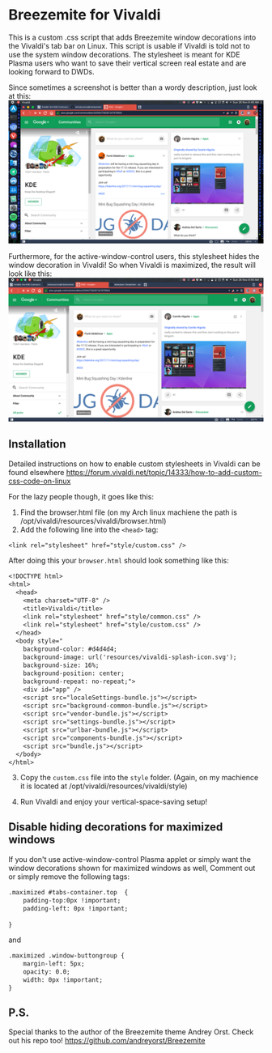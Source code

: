 # Breezemite for Vivaldi
This is a custom .css script that adds Breezemite window decorations into
the Vivaldi's tab bar on Linux. This script is usable if Vivaldi is told not to use
the system window decorations.
The stylesheet is meant for KDE Plasma users who want to save their vertical
screen real estate and are looking forward to DWDs.

Since sometimes a screenshot is better than a wordy description, just look
at this:
![Screenshot](./Screenshot.png)

Furthermore, for the active-window-control users, this stylesheet hides
the window decoration in Vivaldi! So when Vivaldi is maximized, the result
will look like this:
![Screenshot](./Screenshot_maximized.png)

## Installation
Detailed instructions on how to enable custom stylesheets in Vivaldi can
be found elsewhere
https://forum.vivaldi.net/topic/14333/how-to-add-custom-css-code-on-linux

For the lazy people though, it goes like this:
1. Find the browser.html file
(on my Arch linux machiene the path is /opt/vivaldi/resources/vivaldi/browser.html)
2. Add the following line into the `<head>` tag:
~~~~
<link rel="stylesheet" href="style/custom.css" />
~~~~
After doing this your `browser.html` should look something like this:
~~~~
<!DOCTYPE html>
<html>
  <head>
    <meta charset="UTF-8" />
    <title>Vivaldi</title>
    <link rel="stylesheet" href="style/common.css" />
    <link rel="stylesheet" href="style/custom.css" />
  </head>
  <body style="
    background-color: #d4d4d4;
    background-image: url('resources/vivaldi-splash-icon.svg');
    background-size: 16%;
    background-position: center;
    background-repeat: no-repeat;">
    <div id="app" />
    <script src="localeSettings-bundle.js"></script>
    <script src="background-common-bundle.js"></script>
    <script src="vendor-bundle.js"></script>
    <script src="settings-bundle.js"></script>
    <script src="urlbar-bundle.js"></script>
    <script src="components-bundle.js"></script>
    <script src="bundle.js"></script>
  </body>
</html>
~~~~

3. Copy the `custom.css` file into the `style` folder.
(Again, on my machience it is located at /opt/vivaldi/resources/vivaldi/style)

4. Run Vivaldi and enjoy your vertical-space-saving setup!

## Disable hiding decorations for maximized windows
If you don't use active-window-control Plasma applet or simply want the
window decorations shown for maximized windows as well,
Comment out or simply remove the following tags:
~~~~
.maximized #tabs-container.top  {
    padding-top:0px !important;
    padding-left: 0px !important;

}
~~~~
and
~~~~
.maximized .window-buttongroup {
    margin-left: 5px;
    opacity: 0.0;
    width: 0px !important;
}
~~~~

## P.S.
Special thanks to the author of the Breezemite theme Andrey Orst.
Check out his repo too!
https://github.com/andreyorst/Breezemite
